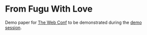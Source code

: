 # From Fugu With Love

Demo paper for [The Web Conf](https://www2020.thewebconf.org/)
to be demonstrated during the [demo session](https://www2020.thewebconf.org/call-for-contributions#demos).
